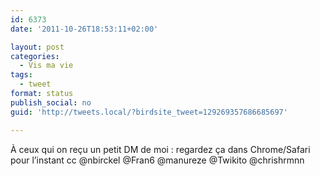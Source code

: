 ```yaml
---
id: 6373
date: '2011-10-26T18:53:11+02:00'

layout: post
categories:
  - Vis ma vie
tags:
  - tweet
format: status
publish_social: no
guid: 'http://tweets.local/?birdsite_tweet=129269357686685697'

---
```


À ceux qui on reçu un petit DM de moi : regardez ça dans Chrome/Safari pour l’instant cc @nbirckel @Fran6 @manureze @Twikito @chrishrmnn